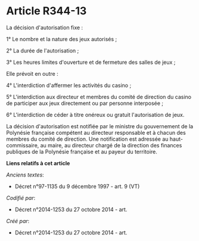 # Article R344-13

La décision d'autorisation fixe :

1° Le nombre et la nature des jeux autorisés ;

2° La durée de l'autorisation ;

3° Les heures limites d'ouverture et de fermeture des salles de jeux ;

Elle prévoit en outre :

4° L'interdiction d'affermer les activités du casino ;

5° L'interdiction aux directeur et membres du comité de direction du casino de participer aux jeux directement ou par
personne interposée ;

6° L'interdiction de céder à titre onéreux ou gratuit l'autorisation de jeux.

La décision d'autorisation est notifiée par le ministre du gouvernement de la Polynésie française compétent au directeur
responsable et à chacun des membres du comité de direction. Une notification est adressée au haut-commissaire, au maire, au
directeur chargé de la direction des finances publiques de la Polynésie française et au payeur du territoire.

**Liens relatifs à cet article**

_Anciens textes_:

  - Décret n°97-1135 du 9 décembre 1997 - art. 9 (VT)

_Codifié par_:

  - Décret n°2014-1253 du 27 octobre 2014 - art.

_Créé par_:

  - Décret n°2014-1253 du 27 octobre 2014 - art.
